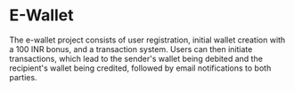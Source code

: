 # E-Wallet
The e-wallet project consists of user registration, initial wallet creation with a 100 INR bonus, and a transaction system.  Users can then initiate transactions, which lead to the sender's wallet being debited and the recipient's wallet being credited, followed by email notifications to both parties. 
